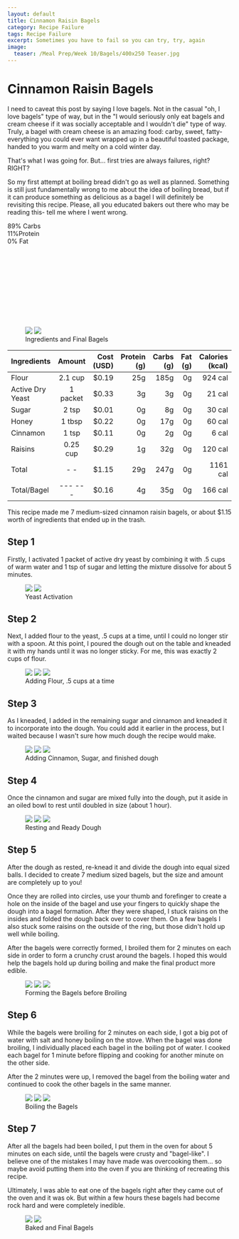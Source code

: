 ```yaml
---
layout: default
title: Cinnamon Raisin Bagels
category: Recipe Failure
tags: Recipe Failure
excerpt: Sometimes you have to fail so you can try, try, again  
image:
  teaser: /Meal Prep/Week 10/Bagels/400x250 Teaser.jpg
---
```


# Cinnamon Raisin Bagels

I need to caveat this post by saying I love bagels. Not in the casual "oh, I love bagels" type of way, but in the "I would seriously only eat bagels and cream cheese if it was socially acceptable and I wouldn't die" type of way. Truly, a bagel with cream cheese is an amazing food: carby, sweet, fatty- everything you could ever want wrapped up in a beautiful toasted package, handed to you warm and melty on a cold winter day.

That's what I was going for. But... first tries are always failures, right? RIGHT?

So my first attempt at boiling bread didn't go as well as planned. Something is still just fundamentally wrong to me about the idea of boiling bread, but if it can produce something as delicious as a bagel I will definitely be revisiting this recipe. Please, all you educated bakers out there who may be reading this- tell me where I went wrong. 
<div class="c100 p89 big">
  <span>89% Carbs </span>
  <div class="slice">
    <div class="bar"></div>
    <div class="fill"></div>
  </div>
</div>

<div class="c100 p11 big">
  <span>11%Protein </span>
  <div class="slice">
    <div class="bar"></div>
    <div class="fill"></div>
  </div>
</div>

<div class="c100 p0 big">
  <span>0% Fat </span>
  <div class="slice">
    <div class="bar"></div>
    <div class="fill"></div>
  </div>
</div>
<br>
<br />
<br>
<br />
<br>
<br />
<br>
<br />
<br>
<br />

<figure class="half">
	<img src="{{ site.url }}/images/Meal Prep/Week 10/Bagels/0 Ingredients.jpg">
	<img src="{{ site.url }}/images/Meal Prep/Week 10/Bagels/0.5 Final.jpg">
	<figcaption> Ingredients and Final Bagels </figcaption>
</figure>

|	**Ingredients**	|	**Amount**		|	 **Cost (USD)** 	|	**Protein (g)**	|	**Carbs (g)**	|	**Fat (g)**	|	**Calories (kcal)**
|	:----------	|	:----------:		|	 ---------: 	|	 ---------: 	|	 ---------: 	|	 ---------: 	|	 ---------: 
|	Flour	|	2.1	cup	|	 $0.19 	|	25g	|	185g	|	0g	|	924 cal
|	Active Dry Yeast	|	1	packet	|	 $0.33 	|	3g	|	3g	|	0g	|	21 cal
|	Sugar	|	2	tsp	|	 $0.01 	|	0g	|	8g	|	0g	|	30 cal
|	Honey	|	1	tbsp	|	 $0.22 	|	0g	|	17g	|	0g	|	60 cal
|	Cinnamon	|	1	tsp	|	 $0.11 	|	0g	|	2g	|	0g	|	6 cal
|	Raisins	|	0.25	cup	|	 $0.29 	|	1g	|	32g	|	0g	|	120 cal
|	Total	|	-	-	|	 $1.15 	|	29g	|	247g	|	0g	|	1161 cal
|	Total/Bagel	|	---	---	|	 $0.16 	|	4g	|	35g	|	0g	|	166 cal

This recipe made me 7 medium-sized cinnamon raisin bagels, or about $1.15 worth of ingredients that ended up in the trash. 


<h2> Step 1 </h2>

Firstly, I activated 1 packet of active dry yeast by combining it with .5 cups of warm water and 1 tsp of sugar and letting the mixture dissolve for about 5 minutes. 

<figure class="half">
	<img src="{{ site.url }}/images/Meal Prep/Week 10/Bagels/1 Yeast.jpg">
	<img src="{{ site.url }}/images/Meal Prep/Week 10/Bagels/1.5 Activated Yeast.jpg">
	<figcaption> Yeast Activation </figcaption>
</figure>

<h2> Step 2 </h2>
Next, I added flour to the yeast, .5 cups at a time, until I could no longer stir with a spoon. At this point, I poured the dough out on the table and kneaded it with my hands until it was no longer sticky. For me, this was exactly 2 cups of flour. 

<figure class="third">
	<img src="{{ site.url }}/images/Meal Prep/Week 10/Bagels/2 1 Cup.jpg">
	<img src="{{ site.url }}/images/Meal Prep/Week 10/Bagels/2.5 2 Cup.jpg">
	<img src="{{ site.url }}/images/Meal Prep/Week 10/Bagels/2.7 Rolled.jpg">
	<figcaption> Adding Flour, .5 cups at a time  </figcaption>
</figure>

<h2> Step 3 </h2>

As I kneaded, I added in the remaining sugar and cinnamon and kneaded it to incorporate into the dough. You could add it earlier in the process, but I waited because I wasn't sure how much dough the recipe would make. 

<figure class="third">
	<img src="{{ site.url }}/images/Meal Prep/Week 10/Bagels/3 Cinnamon.jpg">
	<img src="{{ site.url }}/images/Meal Prep/Week 10/Bagels/3.4 Sugar.jpg">
	<img src="{{ site.url }}/images/Meal Prep/Week 10/Bagels/3.5 Ready.jpg">
	<figcaption> Adding Cinnamon, Sugar, and finished dough </figcaption>
</figure>

<h2> Step 4 </h2>

Once the cinnamon and sugar are mixed fully into the dough, put it aside in an oiled bowl to rest until doubled in size (about 1 hour). 

<figure class="third">
	<img src="{{ site.url }}/images/Meal Prep/Week 10/Bagels/4 Rest.jpg">
	<img src="{{ site.url }}/images/Meal Prep/Week 10/Bagels/4.3 Rest.jpg">
	<img src="{{ site.url }}/images/Meal Prep/Week 10/Bagels/4.5 Ready.jpg">
	<figcaption> Resting and Ready Dough  </figcaption>
</figure>

<h2> Step 5 </h2>

After the dough as rested, re-knead it and divide the dough into equal sized balls. I decided to create 7 medium sized bagels, but the size and amount are completely up to you!

Once they are rolled into circles, use your thumb and forefinger to create a hole on the inside of the bagel and use your fingers to quickly shape the dough into a bagel formation. After they were shaped, I stuck raisins on the insides and folded the dough back over to cover them. On a few bagels I also stuck some raisins on the outside of the ring, but those didn't hold up well while boiling. 

After the bagels were correctly formed, I broiled them for 2 minutes on each side in order to form a crunchy crust around the bagels. I hoped this would help the bagels hold up during boiling and make the final product more edible. 

<figure class="third">
	<img src="{{ site.url }}/images/Meal Prep/Week 10/Bagels/5 Rolled.jpg">
	<img src="{{ site.url }}/images/Meal Prep/Week 10/Bagels/5.3 Circles.jpg">
	<img src="{{ site.url }}/images/Meal Prep/Week 10/Bagels/5.5 Raisins.jpg">
	<figcaption> Forming the Bagels before Broiling </figcaption>
</figure>

<h2> Step 6 </h2>

While the bagels were broiling for 2 minutes on each side, I got a big pot of water with salt and honey boiling on the stove. When the bagel was done broiling, I individually placed each bagel in the boiling pot of water. I cooked each bagel for 1 minute before flipping and cooking for another minute on the other side. 

After the 2 minutes were up, I removed the bagel from the boiling water and continued to cook the other bagels in the same manner. 

<figure class="third">
	<img src="{{ site.url }}/images/Meal Prep/Week 10/Bagels/6 Boil.jpg">
	<img src="{{ site.url }}/images/Meal Prep/Week 10/Bagels/6.3 Boil.jpg">
	<img src="{{ site.url }}/images/Meal Prep/Week 10/Bagels/6.5 Flip.jpg">
	<figcaption> Boiling the Bagels </figcaption>
</figure>

<h2> Step 7 </h2>

After all the bagels had been boiled, I put them in the oven for about 5 minutes on each side, until the bagels were crusty and "bagel-like". I believe one of the mistakes I may have made was overcooking them... so maybe avoid putting them into the oven if you are thinking of recreating this recipe. 

Ultimately, I was able to eat one of the bagels right after they came out of the oven and it was ok. But within a few hours these bagels had become rock hard and were completely inedible. 

<figure class="half">
	<img src="{{ site.url }}/images/Meal Prep/Week 10/Bagels/7 Boiled.jpg">
	<img src="{{ site.url }}/images/Meal Prep/Week 10/Bagels/7.5 Baked.jpg">
	<figcaption> Baked and Final Bagels </figcaption>
</figure>
